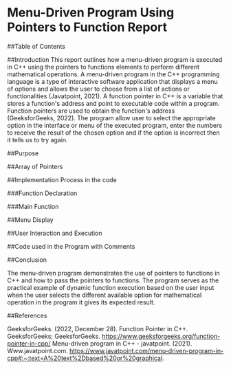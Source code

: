 # Menu-Driven Program Using Pointers to Function Report

##Table of Contents

##Introduction
This report outlines how a menu-driven program is executed in C++ using the pointers to functions elements to perform different mathematical operations. A menu-driven program in the C++ programming language is a type of interactive software application that displays a menu of options and allows the user to choose from a list of actions or functionalities (Javatpoint, 2021). A function pointer in C++ is a variable that stores a function's address and point to executable code within a program. Function pointers are used to obtain the function's address (GeeksforGeeks, 2022). The program allow user to select the appropriate option in the interface or menu of the executed program, enter the numbers to receive the result of the chosen option and if the option is incorrect then it tells us to try again.

##Purpose

##Array of Pointers

##Implementation Process in the code

###Function Declaration

###Main Function

##Menu Display

##User Interaction and Execution

##Code used in the Program with Comments

##Conclusion

The menu-driven program demonstrates the use of pointers to functions in C++ and how to pass the pointers to functions. The program serves as the practical example of dynamic function execution based on the user input when the user selects the different available option for mathematical operation in the program it gives its expected result.

##References

GeeksforGeeks. (2022, December 28). Function Pointer in C++. GeeksforGeeks; GeeksforGeeks. https://www.geeksforgeeks.org/function-pointer-in-cpp/
Menu-driven program in C++ - javatpoint. (2021). Www.javatpoint.com. https://www.javatpoint.com/menu-driven-program-in-cpp#:~:text=A%20text%2Dbased%20or%20graphical.
